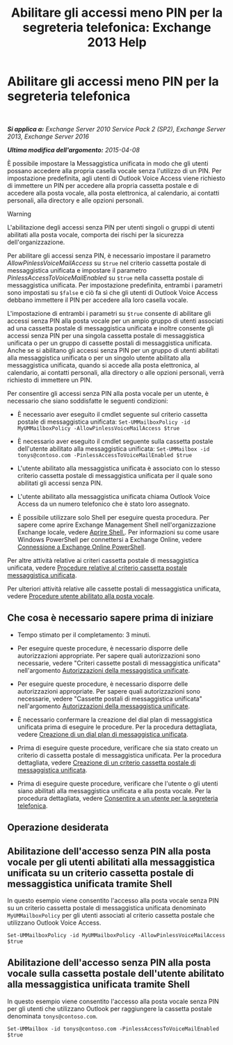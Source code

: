 ﻿---
title: 'Abilitare gli accessi meno PIN per la segreteria telefonica: Exchange 2013 Help'
TOCTitle: Abilitare gli accessi meno PIN per la segreteria telefonica
ms:assetid: 54133753-317c-42ef-9b0d-ca9f2d2d6bd7
ms:mtpsurl: https://technet.microsoft.com/it-it/library/Gg602127(v=EXCHG.150)
ms:contentKeyID: 54652867
ms.date: 05/22/2018
mtps_version: v=EXCHG.150
ms.translationtype: MT
---

# Abilitare gli accessi meno PIN per la segreteria telefonica

 

_**Si applica a:** Exchange Server 2010 Service Pack 2 (SP2), Exchange Server 2013, Exchange Server 2016_

_**Ultima modifica dell'argomento:** 2015-04-08_

È possibile impostare la Messaggistica unificata in modo che gli utenti possano accedere alla propria casella vocale senza l'utilizzo di un PIN. Per impostazione predefinita, agli utenti di Outlook Voice Access viene richiesto di immettere un PIN per accedere alla propria cassetta postale e di accedere alla posta vocale, alla posta elettronica, al calendario, ai contatti personali, alla directory e alle opzioni personali.


> [!WARNING]
> L'abilitazione degli accessi senza PIN per utenti singoli o gruppi di utenti abilitati alla posta vocale, comporta dei rischi per la sicurezza dell'organizzazione.



Per abilitare gli accessi senza PIN, è necessario impostare il parametro *AllowPinlessVoiceMailAccess* su `$true` nel criterio cassetta postale di messaggistica unificata e impostare il parametro *PinlessAccessToVoiceMailEnabled* su `$true` nella cassetta postale di messaggistica unificata. Per impostazione predefinita, entrambi i parametri sono impostati su `$false` e ciò fa sì che gli utenti di Outlook Voice Access debbano immettere il PIN per accedere alla loro casella vocale.

L'impostazione di entrambi i parametri su `$true` consente di abilitare gli accessi senza PIN alla posta vocale per un ampio gruppo di utenti associati ad una cassetta postale di messaggistica unificata e inoltre consente gli accessi senza PIN per una singola cassetta postale di messaggistica unificata o per un gruppo di cassette postali di messaggistica unificata. Anche se si abilitano gli accessi senza PIN per un gruppo di utenti abilitati alla messaggistica unificata o per un singolo utente abilitato alla messaggistica unificata, quando si accede alla posta elettronica, al calendario, ai contatti personali, alla directory o alle opzioni personali, verrà richiesto di immettere un PIN.

Per consentire gli accessi senza PIN alla posta vocale per un utente, è necessario che siano soddisfatte le seguenti condizioni:

  - È necessario aver eseguito il cmdlet seguente sul criterio cassetta postale di messaggistica unificata: `Set-UMMailboxPolicy -id MyUMMailboxPolicy -AllowPinlessVoiceMailAccess $true`

  - È necessario aver eseguito il cmdlet seguente sulla cassetta postale dell'utente abilitato alla messaggistica unificata: `Set-UMMailbox -id tonys@contoso.com -PinlessAccessToVoiceMailEnabled $true`

  - L'utente abilitato alla messaggistica unificata è associato con lo stesso criterio cassetta postale di messaggistica unificata per il quale sono abilitati gli accessi senza PIN.

  - L'utente abilitato alla messaggistica unificata chiama Outlook Voice Access da un numero telefonico che è stato loro assegnato.

  - È possibile utilizzare solo Shell per eseguire questa procedura. Per sapere come aprire Exchange Management Shell nell'organizzazione Exchange locale, vedere [Aprire Shell.](https://technet.microsoft.com/it-it/library/dd638134\(v=exchg.150\)). Per informazioni su come usare Windows PowerShell per connettersi a Exchange Online, vedere [Connessione a Exchange Online PowerShell](https://go.microsoft.com/fwlink/p/?linkid=396554).

Per altre attività relative ai criteri cassetta postale di messaggistica unificata, vedere [Procedure relative al criterio cassetta postale messaggistica unificata](um-mailbox-policy-procedures-exchange-2013-help.md).

Per ulteriori attività relative alle cassette postali di messaggistica unificata, vedere [Procedure utente abilitato alla posta vocale](voice-mail-enabled-user-procedures-exchange-2013-help.md).

## Che cosa è necessario sapere prima di iniziare

  - Tempo stimato per il completamento: 3 minuti.

  - Per eseguire queste procedure, è necessario disporre delle autorizzazioni appropriate. Per sapere quali autorizzazioni sono necessarie, vedere "Criteri cassette postali di messaggistica unificata" nell'argomento [Autorizzazioni della messaggistica unificate](unified-messaging-permissions-exchange-2013-help.md).

  - Per eseguire queste procedure, è necessario disporre delle autorizzazioni appropriate. Per sapere quali autorizzazioni sono necessarie, vedere "Cassette postali di messaggistica unificata" nell'argomento [Autorizzazioni della messaggistica unificate](unified-messaging-permissions-exchange-2013-help.md).

  - È necessario confermare la creazione del dial plan di messaggistica unificata prima di eseguire le procedure. Per la procedura dettagliata, vedere [Creazione di un dial plan di messaggistica unificata](create-a-um-dial-plan-exchange-2013-help.md).

  - Prima di eseguire queste procedure, verificare che sia stato creato un criterio di cassetta postale di messaggistica unificata. Per la procedura dettagliata, vedere [Creazione di un criterio cassetta postale di messaggistica unificata](create-a-um-mailbox-policy-exchange-2013-help.md).

  - Prima di eseguire queste procedure, verificare che l'utente o gli utenti siano abilitati alla messaggistica unificata e alla posta vocale. Per la procedura dettagliata, vedere [Consentire a un utente per la segreteria telefonica](enable-a-user-for-voice-mail-exchange-2013-help.md).

## Operazione desiderata

## Abilitazione dell'accesso senza PIN alla posta vocale per gli utenti abilitati alla messaggistica unificata su un criterio cassetta postale di messaggistica unificata tramite Shell

In questo esempio viene consentito l'accesso alla posta vocale senza PIN su un criterio cassetta postale di messaggistica unificata denominato `MyUMMailboxPolicy` per gli utenti associati al criterio cassetta postale che utilizzano Outlook Voice Access.

    Set-UMMailboxPolicy -id MyUMMailboxPolicy -AllowPinlessVoiceMailAccess $true

## Abilitazione dell'accesso senza PIN alla posta vocale sulla cassetta postale dell'utente abilitato alla messaggistica unificata tramite Shell

In questo esempio viene consentito l'accesso alla posta vocale senza PIN per gli utenti che utilizzano Outlook per raggiungere la cassetta postale denominata `tonys@contoso.com`.

    Set-UMMailbox -id tonys@contoso.com -PinlessAccessToVoiceMailEnabled $true

